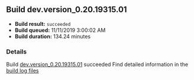 ## Build dev.version_0.20.19315.01
- **Build result:** `succeeded`
- **Build queued:** 11/11/2019 3:00:02 AM
- **Build duration:** 134.24 minutes
### Details
Build [dev.version_0.20.19315.01](https://winappstudio.visualstudio.com/web/build.aspx?pcguid=a4ef43be-68ce-4195-a619-079b4d9834c2&builduri=vstfs%3a%2f%2f%2fBuild%2fBuild%2f31805) succeeded
Find detailed information in the [build log files]()
